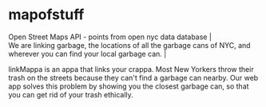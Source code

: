 # mapofstuff

Open Street Maps API - points from open nyc data database |  
We are linking garbage, the locations of all the garbage cans of NYC, and wherever you can find your local garbage can. | 

linkMappa is an appa that links your crappa. Most New Yorkers throw their trash on the streets because they can't find a garbage can nearby. Our web app solves this problem by showing you the closest garbage can, so that you can get rid of your trash ethically.
